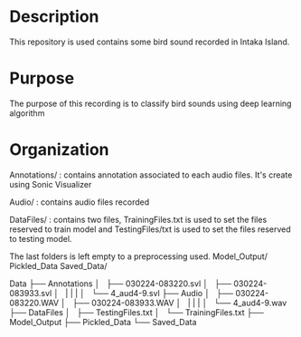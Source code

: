 # Description
This repository is used contains some bird sound recorded in Intaka Island.

# Purpose
The purpose of this recording is to classify bird sounds using deep learning algorithm

# Organization
Annotations/ : contains annotation associated to each audio files. It's create using Sonic Visualizer

Audio/ : contains audio files recorded 

DataFiles/ : contains two files, TrainingFiles.txt is used to set the files reserved to train model
and TestingFiles/txt is used to set the files reserved to testing model.


The last folders is left empty to a preprocessing used.
Model_Output/
Pickled_Data
Saved_Data/ 

Data
├── Annotations
│   ├── 030224-083220.svl
│   ├── 030224-083933.svl
│   |
|   |
│   └── 4_aud4-9.svl
├── Audio
│   ├── 030224-083220.WAV
│   ├── 030224-083933.WAV
│   |
|   |
│   └── 4_aud4-9.wav
├── DataFiles
│   ├── TestingFiles.txt
│   └── TrainingFiles.txt
├── Model_Output
├── Pickled_Data
└── Saved_Data
